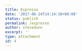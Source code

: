 ```yaml
---
title: Espresso
date: '2017-06-24T14:14:38+00:00'
status: publish
permalink: /espresso
author: stevedunn
excerpt: ''
type: attachment
id: 4
---
```

<!DOCTYPE html PUBLIC "-//W3C//DTD HTML 4.0 Transitional//EN" "http://www.w3.org/TR/REC-html40/loose.dtd">
<?xml encoding="UTF-8">
